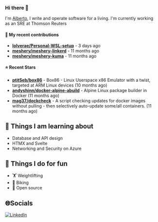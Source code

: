 ### Hi there 👋

I'm [Alberto](https://albertolvera.com), I write and operate software for a living. I'm currently working as an SRE at Thomson Reuters

#### 🚀 My recent contributions
- **[lolverae/Personal-WSL-setup](https://github.com/lolverae/Personal-WSL-setup)** - 3 days ago
- **[meshery/meshery-linkerd](https://github.com/meshery/meshery-linkerd)** - 11 months ago
- **[meshery/meshery-kuma](https://github.com/meshery/meshery-kuma)** - 11 months ago

#### ⭐ Recent Stars
- **[ptitSeb/box86](https://github.com/ptitSeb/box86)** - Box86 - Linux Userspace x86 Emulator with a twist, targeted at ARM Linux devices (10 months ago)
- **[andyshinn/docker-alpine-abuild](https://github.com/andyshinn/docker-alpine-abuild)** - Alpine Linux package builder in Docker (11 months ago)
- **[mag37/dockcheck](https://github.com/mag37/dockcheck)** - A script checking updates for docker images without pulling - then selectively auto-update some/all containers. (11 months ago)

## 📖 Things I am learning about

- Database and API design
- HTMX and Svelte
- Networking and Security on Azure

## 💪 Things I do for fun

- 🏋 Weightlifting
- 🚴 Biking
- 🤼 Open source

## 🌐Socials
[![LinkedIn](https://img.shields.io/badge/LinkedIn-%230077B5.svg?logo=linkedin&logoColor=white)](https://www.linkedin.com/in/luis-alberto-olvera/)
